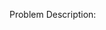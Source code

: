 <!--
If your issue is about adding packages, please fill the template as following:  
### Type: <system(`.deb`)|python package(s) (`pip3`)|other(github or etc.)>
Package List: 
- <name 1>[reference link, if your type is **other**, please must fill this]
- <name 2>
- ...

-->

Problem Description:  

